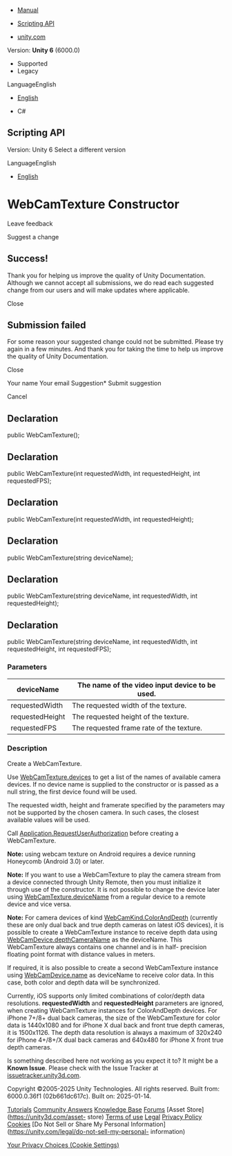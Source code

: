 [ ]()

  * [Manual](../Manual/index.html)
  * [Scripting API](../ScriptReference/index.html)

  * [unity.com](https://unity.com/)

Version: **Unity 6** (6000.0)

  * Supported
  * Legacy

LanguageEnglish

  * [English]()

  * C#

[ ](https://docs.unity3d.com)

## Scripting API

Version: Unity 6 Select a different version

LanguageEnglish

  * [English]()

# WebCamTexture Constructor

Leave feedback

Suggest a change

## Success!

Thank you for helping us improve the quality of Unity Documentation. Although
we cannot accept all submissions, we do read each suggested change from our
users and will make updates where applicable.

Close

## Submission failed

For some reason your suggested change could not be submitted. Please <a>try
again</a> in a few minutes. And thank you for taking the time to help us
improve the quality of Unity Documentation.

Close

Your name Your email Suggestion* Submit suggestion

Cancel

[ ]()

## Declaration

public WebCamTexture();

## Declaration

public WebCamTexture(int requestedWidth, int requestedHeight, int
requestedFPS);

## Declaration

public WebCamTexture(int requestedWidth, int requestedHeight);

## Declaration

public WebCamTexture(string deviceName);

## Declaration

public WebCamTexture(string deviceName, int requestedWidth, int
requestedHeight);

## Declaration

public WebCamTexture(string deviceName, int requestedWidth, int
requestedHeight, int requestedFPS);

### Parameters

deviceName | The name of the video input device to be used.  
---|---  
requestedWidth | The requested width of the texture.  
requestedHeight | The requested height of the texture.  
requestedFPS | The requested frame rate of the texture.  
  
### Description

Create a WebCamTexture.

Use [WebCamTexture.devices](WebCamTexture-devices.html) to get a list of the
names of available camera devices. If no device name is supplied to the
constructor or is passed as a null string, the first device found will be
used.  
  
The requested width, height and framerate specified by the parameters may not
be supported by the chosen camera. In such cases, the closest available values
will be used.  
  
Call
[Application.RequestUserAuthorization](Application.RequestUserAuthorization.html)
before creating a WebCamTexture.  
  
**Note:** using webcam texture on Android requires a device running Honeycomb
(Android 3.0) or later.  
  
**Note:** If you want to use a WebCamTexture to play the camera stream from a
device connected through Unity Remote, then you must initialize it through use
of the constructor. It is not possible to change the device later using
[WebCamTexture.deviceName](WebCamTexture-deviceName.html) from a regular
device to a remote device and vice versa.  
  
**Note:** For camera devices of kind
[WebCamKind.ColorAndDepth](WebCamKind.ColorAndDepth.html) (currently these are
only dual back and true depth cameras on latest iOS devices), it is possible
to create a WebCamTexture instance to receive depth data using
[WebCamDevice.depthCameraName](WebCamDevice-depthCameraName.html) as the
deviceName. This WebCamTexture always contains one channel and is in half-
precision floating point format with distance values in meters.  
  
If required, it is also possible to create a second WebCamTexture instance
using [WebCamDevice.name](WebCamDevice-name.html) as deviceName to receive
color data. In this case, both color and depth data will be synchronized.  
  
Currently, iOS supports only limited combinations of color/depth data
resolutions. **requestedWidth** and **requestedHeight** parameters are
ignored, when creating WebCamTexture instances for ColorAndDepth devices. For
iPhone 7+/8+ dual back cameras, the size of the WebCamTexture for color data
is 1440x1080 and for iPhone X dual back and front true depth cameras, it is
1500x1126. The depth data resolution is always a maximum of 320x240 for iPhone
4+/8+/X dual back cameras and 640x480 for iPhone X front true depth cameras.

Is something described here not working as you expect it to? It might be a
**Known Issue**. Please check with the Issue Tracker at
[issuetracker.unity3d.com](https://issuetracker.unity3d.com).

Copyright ©2005-2025 Unity Technologies. All rights reserved. Built from:
6000.0.36f1 (02b661dc617c). Built on: 2025-01-14.

[Tutorials](https://unity3d.com/learn) [Community
Answers](https://answers.unity3d.com) [Knowledge
Base](https://support.unity3d.com/hc/en-us)
[Forums](https://forum.unity3d.com) [Asset Store](https://unity3d.com/asset-
store) [Terms of use](https://docs.unity3d.com/Manual/TermsOfUse.html)
[Legal](https://unity.com/legal) [Privacy
Policy](https://unity.com/legal/privacy-policy)
[Cookies](https://unity.com/legal/cookie-policy) [Do Not Sell or Share My
Personal Information](https://unity.com/legal/do-not-sell-my-personal-
information)

[Your Privacy Choices (Cookie Settings)](javascript:void\(0\);)


